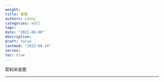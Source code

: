 ```yaml
---
weight: 
title: 哀章
authors: Lenny
categories: null
tags: 
date: "2022-08-06"
description: 
draft: false
lastmod: "2022-08-14"
series:
toc: true
---
```

耶利米哀歌

<!--more-->
---

